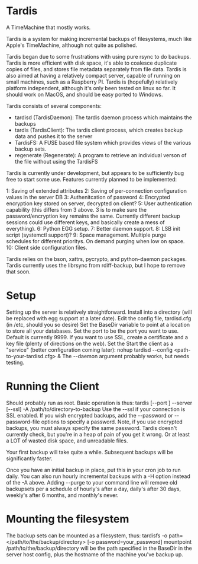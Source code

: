 Tardis
======

A TimeMachine that mostly works.

Tardis is a system for making incremental backups of filesystems, much like Apple's TimeMachine,
although not quite as polished.

Tardis began due to some frustrations with using pure rsync to do backups.  Tardis is more efficient with disk space,
it's able to coalesce duplicate copies of files, and stores file metadata separately from file data.  Tardis is also aimed
at having a relatively compact server, capable of running on small machines, such as a Raspberry PI.  Tardis is (hopefully)
relatively platform independent, although it's only been tested on linux so far.  It should work on MacOS, and should be
easy ported to Windows.

Tardis consists of several components:
* tardisd (TardisDaemon): The tardis daemon process which maintains the backups
* tardis  (TardisClient): The tardis client process, which creates backup data and pushes it to the server
* TardisFS: A FUSE based file system which provides views of the various backup sets.
* regenerate (Regenerate): A program to retrieve an individual verson of the file without using the TardisFS

Tardis is currently under development, but appears to be sufficiently bug free to start some use.
Features currently planned to be implemented:

1: Saving of extended attributes
2: Saving of per-connection configuration values in the server DB
3: Authenitcation of password
4: Encrypted encryption key stored on server, decrypted on client?
5: User authentication capability (this differs from 3 above. 3 is to make sure the password/encryption key remains the same.  Currently different backup sessions could use different keys, and basically create a mess of everything).
6: Python EGG setup.
7: Better daemon support.
8: LSB init script (systemctl support)?
9: Space management.  Multiple purge schedules for different prioritys.  On demand purging when low on space.
10: Client side configuration files.

Tardis relies on the bson, xattrs, pycrypto, and python-daemon packages.
Tardis currently uses the librsync from rdiff-backup, but I hope to remove that soon.

Setup
=====
Setting up the server is relatively straightforward.
Install into a directory (will be replaced with egg support at a later date).
Edit the config file, tardisd.cfg (in /etc, should you so desire)
Set the BaseDir variable to point at a location to store all your databases.
Set the port to be the port you want to use.  Default is currently 9999.
If you want to use SSL, create a certificate and a key file (plenty of directions on the web).
Set the 
Start the client as a "service" (better configuration coming later):
  nohup tardisd --config <path-to-your-tardisd.cfg> &
The --daemon argument probably works, but needs testing.

Running the Client
==================
Should probably run as root.  Basic operation is thus:
  tardis [--port <targetPort>] --server <host> [--ssl] -A /path/to/directory-to-backup <more paths here>
Use the --ssl if your connection is SSL enabled.
If you wish encrypted backups, add the --password or --password-file options to specify a password.  Note, if you use encrypted backups, you must always specify the same password.  Tardis doesn't currently check, but you're in a heap of pain of you get it wrong.  Or at least a LOT of wasted disk space, and unreadable files.

Your first backup will take quite a while.  Subsequent backups will be significantly faster.

Once you have an initial backup in place, put this in your cron job to run daily.
You can also run hourly incremental backups with a -H option instead of the -A above.
Adding --purge to your command line will remove old backupsets per a schedule of hourly's after a day, daily's after 30 days, weekly's after 6 months, and monthly's never.

Mounting the filesystem
=======================
The backup sets can be mounted as a filesystem, thus:
   tardisfs -o path=</path/to/the/backup/directory> [-o password=your_password] mountpoint
/path/to/the/backup/directory will be the path specified in the BaseDir in the server host config, plus the hostname of the machine you've backup up.



